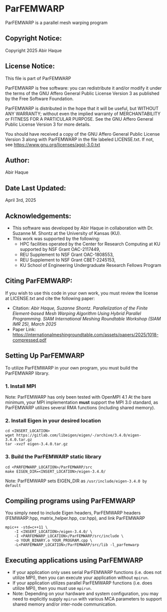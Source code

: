 # ParFEMWARP
ParFEMWARP is a parallel mesh warping program

## Copyright Notice:
Copyright 2025 Abir Haque

## License Notice:
This file is part of ParFEMWARP

ParFEMWARP is free software: you can redistribute it and/or modify
it under the terms of the GNU Affero General Public License Version 3 as published by
the Free Software Foundation.

ParFEMWARP is distributed in the hope that it will be useful,
but WITHOUT ANY WARRANTY; without even the implied warranty of
MERCHANTABILITY or FITNESS FOR A PARTICULAR PURPOSE.  See the
GNU Affero General Public License Version 3 for more details.

You should have received a copy of the GNU Affero General Public License Version 3
along with ParFEMWARP in the file labeled LICENSE.txt.  If not, see https://www.gnu.org/licenses/agpl-3.0.txt

## Author: 
Abir Haque

## Date Last Updated: 
April 3rd, 2025

## Acknowledgements: 
- This software was developed by Abir Haque in collaboration with Dr. Suzanne M. Shontz at the University of Kansas (KU). 
- This work was supported by the following:
    - HPC facilities operated by the Center for Research Computing at KU supported by NSF Grant OAC-2117449,
    - REU Supplement to NSF Grant OAC-1808553,
    - REU Supplement to NSF Grant CBET-2245153,
    - KU School of Engineering Undergraduate Research Fellows Program

## Citing ParFEMWARP: 
If you wish to use this code in your own work, you must review the license at LICENSE.txt and cite the following paper:
- Citation: _Abir Haque, Suzanne Shontz. Parallelization of the Finite Element-based Mesh Warping Algorithm Using Hybrid Parallel Programming. SIAM International Meshing Roundtable Workshop (SIAM IMR 25), March 2025_
- Paper Link: https://internationalmeshingroundtable.com/assets/papers/2025/1018-compressed.pdf

## Setting Up ParFEMWARP
To utilize ParFEMWARP in your own program, you must build the ParFEMWARP library.

### 1. Install MPI
Note: ParFEMWARP has only been tested with OpenMPI 4.1
At the bare minimum, your MPI implementation **must** support the MPI 3.0 standard, as ParFEMWARP utilizes several RMA functions (including shared memory).

### 2. Install Eigen in your desired location
```
cd <INSERT_LOCATION>
wget https://gitlab.com/libeigen/eigen/-/archive/3.4.0/eigen-3.4.0.tar.gz
tar -xvzf eigen-3.4.0.tar.gz
```
### 3. Build the ParFEMWARP static library
```
cd <PARFEMWARP_LOCATION>/ParFEMWARP/src
make EIGEN_DIR=<INSERT_LOCATION>/eigen-3.4.0/
```
Note: ParFEMWARP sets EIGEN_DIR as `/usr/include/eigen-3.4.0 by default`

## Compiling programs using ParFEMWARP
You simply need to include Eigen headers, ParFEMWARP headers (FEMWARP.hpp, matrix_helper.hpp, csr.hpp), and link ParFEMWARP
```
mpic++ -std=c++11 \
    -I <INSERT_LOCATION>/eigen-3.4.0/ \
    -I <PARFEMWARP_LOCATION>/ParFEMWARP/src/include \
    -o YOUR_BINARY.o YOUR_PROGRAM.cpp \
    -L<PARFEMWARP_LOCATION>/ParFEMWARP/src/lib -l_parfemwarp
```

## Executing applications using ParFEMWARP
- If your application only uses serial ParFEMWARP functions (i.e. does not utilize MPI), then you can execute your application without `mpirun`.
- If your application utilizes parallel ParFEMWARP functions (i.e. does utilize MPI), then you must use `mpirun`.
- Note: Depending on your hardware and system configuration, you may need to explicitly supply `mpirun` with various MCA parameters to support shared memory and/or inter-node communication.
